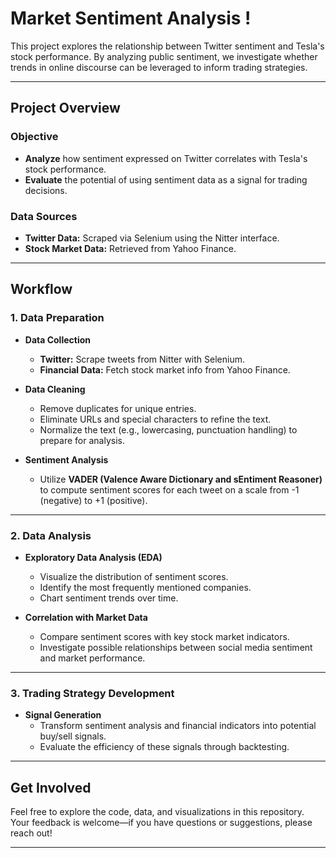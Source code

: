 # Market Sentiment Analysis !

This project explores the relationship between Twitter sentiment and Tesla's stock performance. By analyzing public sentiment, we investigate whether trends in online discourse can be leveraged to inform trading strategies.

---

## Project Overview

### Objective
- **Analyze** how sentiment expressed on Twitter correlates with Tesla's stock performance.
- **Evaluate** the potential of using sentiment data as a signal for trading decisions.

### Data Sources
- **Twitter Data:** Scraped via Selenium using the Nitter interface.
- **Stock Market Data:** Retrieved from Yahoo Finance.

---

## Workflow

### 1. Data Preparation

- **Data Collection**
  - **Twitter:** Scrape tweets from Nitter with Selenium.
  - **Financial Data:** Fetch stock market info from Yahoo Finance.

- **Data Cleaning**
  - Remove duplicates for unique entries.
  - Eliminate URLs and special characters to refine the text.
  - Normalize the text (e.g., lowercasing, punctuation handling) to prepare for analysis.

- **Sentiment Analysis**
  - Utilize **VADER (Valence Aware Dictionary and sEntiment Reasoner)** to compute sentiment scores for each tweet on a scale from -1 (negative) to +1 (positive).

---

### 2. Data Analysis

- **Exploratory Data Analysis (EDA)**
  - Visualize the distribution of sentiment scores.
  - Identify the most frequently mentioned companies.
  - Chart sentiment trends over time.

- **Correlation with Market Data**
  - Compare sentiment scores with key stock market indicators.
  - Investigate possible relationships between social media sentiment and market performance.

---

### 3. Trading Strategy Development

- **Signal Generation**
  - Transform sentiment analysis and financial indicators into potential buy/sell signals.
  - Evaluate the efficiency of these signals through backtesting.

---

## Get Involved

Feel free to explore the code, data, and visualizations in this repository. Your feedback is welcome—if you have questions or suggestions, please reach out!

---
